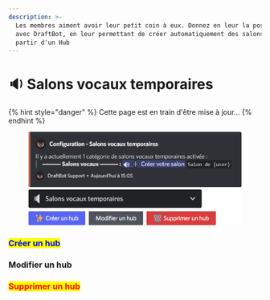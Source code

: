 ```yaml
---
description: >-
  Les membres aiment avoir leur petit coin à eux. Donnez en leur la possibilité
  avec DraftBot, en leur permettant de créer automatiquement des salons vocaux à
  partir d'un Hub
---
```


# 🔉 Salons vocaux temporaires

{% hint style="danger" %}
Cette page est en train d'être mise à jour...
{% endhint %}

<figure><img src="../../.gitbook/assets/Salons vocaux temporaires.png" alt=""><figcaption></figcaption></figure>

### <mark style="color:blue;">Créer un hub</mark>



### Modifier un hub



### <mark style="color:red;">Supprimer un hub</mark>

